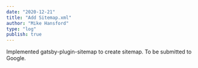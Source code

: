 ```yaml
---
date: "2020-12-21"
title: "Add Sitemap.xml"
author: "Mike Hansford"
type: "log"
publish: true
---
```

Implemented gatsby-plugin-sitemap to create sitemap. To be submitted to Google.